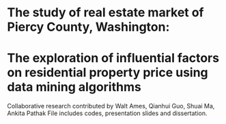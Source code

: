 # The study of real estate market of Piercy County, Washington: 
# The exploration of influential factors on residential property price using data mining algorithms

Collaborative research contributed by Walt Ames, Qianhui Guo, Shuai Ma, Ankita Pathak 
File includes codes, presentation slides and dissertation. 

